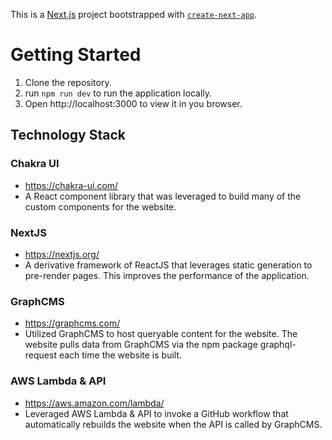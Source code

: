 This is a [Next.js](https://nextjs.org/) project bootstrapped with [`create-next-app`](https://github.com/vercel/next.js/tree/canary/packages/create-next-app).

# Getting Started
1) Clone the repository.
2) run `npm run dev` to run the application locally.
3) Open http://localhost:3000 to view it in you browser.

## Technology Stack

### Chakra UI
- https://chakra-ui.com/ 
- A React component library that was leveraged to build many of the custom components for the website. 
### NextJS
- https://nextjs.org/
- A derivative framework of ReactJS that leverages static generation to pre-render pages. This improves the performance of the application. 
### GraphCMS
- https://graphcms.com/
- Utilized GraphCMS to host queryable content for the website. The website pulls data from GraphCMS via the npm package graphql-request each time the website is built.
### AWS Lambda & API
- https://aws.amazon.com/lambda/
- Leveraged AWS Lambda & API to invoke a GitHub workflow that automatically rebuilds the website when the API is called by GraphCMS. 
